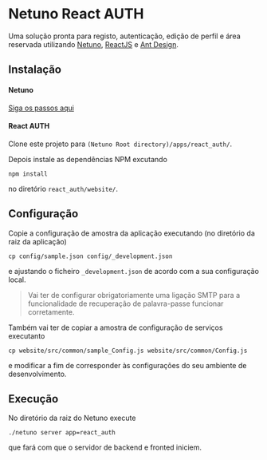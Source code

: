 # Netuno React AUTH

Uma solução pronta para registo, autenticação, edição de perfil e área reservada utilizando [Netuno](https://www.netuno.org/), [ReactJS](https://reactjs.org/) e [Ant Design](https://ant.design/).

## Instalação

#### Netuno

[Siga os passos aqui](https://doc.netuno.org/docs/en/installation/)

#### React AUTH

Clone este projeto para `(Netuno Root directory)/apps/react_auth/`.

Depois instale as dependências NPM excutando

`npm install` 

no diretório `react_auth/website/`.

## Configuração

Copie a configuração de amostra da aplicação executando (no diretório da raiz da aplicação)

`cp config/sample.json config/_development.json` 

e ajustando o ficheiro `_development.json` de acordo com a sua configuração local.

> Vai ter de configurar obrigatoriamente uma ligação SMTP para a funcionalidade de recuperação de palavra-passe funcionar corretamente.

Também vai ter de copiar a amostra de configuração de serviços executanto

`cp website/src/common/sample_Config.js website/src/common/Config.js` 

e modificar a fim de corresponder às configurações do seu ambiente de desenvolvimento.

## Execução

No diretório da raiz do Netuno execute

`./netuno server app=react_auth`

que fará com que o servidor de backend e fronted iniciem.